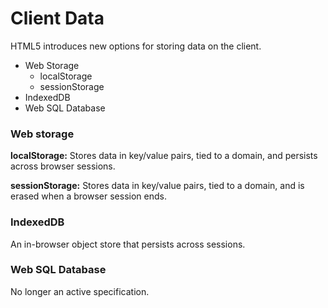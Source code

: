 # Client Data

HTML5 introduces new options for storing data on the client.

* Web Storage
  * localStorage
  * sessionStorage
* IndexedDB
* Web SQL Database


### Web storage

**localStorage:** Stores data in key/value pairs, tied to a domain, and persists across browser sessions.

**sessionStorage:** Stores data in key/value pairs, tied to a domain, and is erased when a browser session ends.

### IndexedDB

An in-browser object store that persists across sessions.


### Web SQL Database

No longer an active specification.